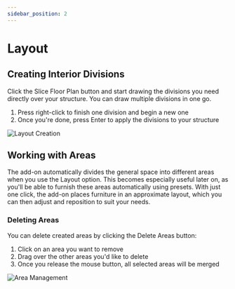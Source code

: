 ```yaml
---
sidebar_position: 2
---
```


# Layout

## Creating Interior Divisions

Click the Slice Floor Plan button and start drawing the divisions you need directly over your structure. You can draw multiple divisions in one go.

1. Press right-click to finish one division and begin a new one
2. Once you're done, press Enter to apply the divisions to your structure

![Layout Creation](/assets/images/layout1.png)

## Working with Areas

The add-on automatically divides the general space into different areas when you use the Layout option. This becomes especially useful later on, as you'll be able to furnish these areas automatically using presets. With just one click, the add-on places furniture in an approximate layout, which you can then adjust and reposition to suit your needs.

### Deleting Areas

You can delete created areas by clicking the Delete Areas button:
1. Click on an area you want to remove
2. Drag over the other areas you'd like to delete
3. Once you release the mouse button, all selected areas will be merged

![Area Management](/assets/images/layout2.png)